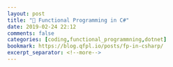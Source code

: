 ```yaml
---
layout: post
title: "🔖 Functional Programming in C#"
date: 2019-02-24 22:12
comments: false
categories: [coding,functional_programmning,dotnet]
bookmark: https://blog.qfpl.io/posts/fp-in-csharp/
excerpt_separator: <!--more-->
---
```

<!--more-->
